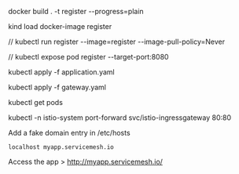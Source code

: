 docker build . -t register --progress=plain

kind load docker-image register

// kubectl run register --image=register --image-pull-policy=Never

// kubectl expose pod register --target-port:8080

kubectl apply -f application.yaml

kubectl apply -f gateway.yaml

kubectl get pods 

kubectl -n istio-system port-forward svc/istio-ingressgateway  80:80

Add a fake domain entry in /etc/hosts

`localhost myapp.servicemesh.io`

Access the app > http://myapp.servicemesh.io/